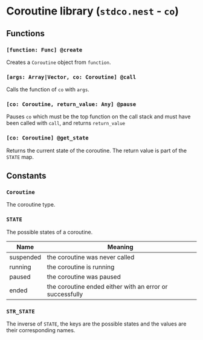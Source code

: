 # Coroutine library (`stdco.nest` - `co`)

## Functions

### `[function: Func] @create`

Creates a `Coroutine` object from `function`.

### `[args: Array|Vector, co: Coroutine] @call`

Calls the function of `co` with `args`.

### `[co: Coroutine, return_value: Any] @pause`

Pauses `co` which must be the top function on the call stack and must have been
called with `call`, and returns `return_value`

### `[co: Coroutine] @get_state`

Returns the current state of the coroutine. The return value is part of the
`STATE` map.

## Constants

### `Coroutine`

The coroutine type.

### `STATE`

The possible states of a coroutine.

| Name      | Meaning                                                  |
| --------- | -------------------------------------------------------- |
| suspended | the coroutine was never called                           |
| running   | the coroutine is running                                 |
| paused    | the coroutine was paused                                 |
| ended     | the coroutine ended either with an error or successfully |

### `STR_STATE`

The inverse of `STATE`, the keys are the possible states and the values are
their corresponding names.
